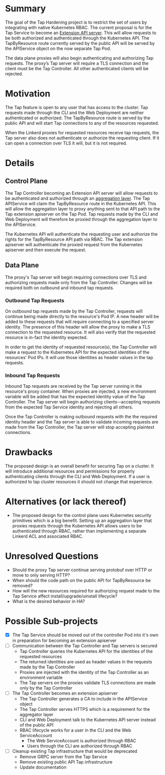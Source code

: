 # Summary

The goal of the Tap Hardening project is to restrict the set of users by
integrating with native Kubernetes RBAC. The current proposal is for the Tap
Service to become an [Extension API server](https://kubernetes.io/docs/tasks/access-kubernetes-api/setup-extension-api-server/). This will allow requests to be
both authorized and authenticated through the Kubernetes API. The TapByResource
route currently served by the public API will be served by the APIService object
on the now separate Tap Pod.

The data plane proxies will also begin authenticating and authorizing Tap
requests. The proxy’s Tap server will require a TLS connection and the client
must be the Tap Controller. All other authenticated clients will be rejected.

# Motivation

The Tap feature is open to any user that has access to the cluster. Tap requests
made through the CLI and the Web Deployment are neither authenticated or
authorized. The TapByResource route is served by the public API and will start
Tap connections to any of the resources requested.

When the Linkerd proxies for requested resources receive tap requests, the Tap
server also does not authenticate or authorize the requesting client. If it can
open a connection over TLS it will, but it is not required.

# Details

## Control Plane

The Tap Controller becoming an Extension API server will allow requests to be
authenticated and authorized through an [aggregation layer](https://kubernetes.io/docs/concepts/extend-kubernetes/api-extension/apiserver-aggregation/). The Tap APIService
will claim the TapByResource route in the Kubernetes API. This will allow the
aggregation layer to proxy anything sent to that API path to the Tap extension
apiserver on the Tap Pod. Tap requests made by the CLI and Web Deployment will
therefore be proxied through the aggregation layer to the APIService.

The Kubernetes API will authenticate the requesting user and authorize the
rights for the TapByResource API path via RBAC. The Tap extension apiserver will
authenticate the proxied request from the Kubernetes apiserver and then execute
the request.

## Data Plane

The proxy's Tap server will begin requiring connections over TLS and authorizing
requests made only from the Tap Controller. Changes will be required both on
outbound and inbound tap requests.

### Outbound Tap Requests

On outbound tap requests made by the Tap Controller, requests will continue
being made directly to the resource's Pod IP. A new header will be added to
these requests that will require connecting to a specified server identity. The
presence of this header will allow the proxy to make a TLS connection to the
requested resource. It will also verify that the requested resource is in-fact
the identity expected.

In order to get the identity of requested resource(s), the Tap Controller will
make a request to the Kubernetes API for the expected identities of the
resources' Pod IPs. It will use those identities as header values in the tap
requests.

### Inbound Tap Requests

Inbound Tap requests are received by the Tap server running in the resource's
proxy container. When proxies are injected, a new environment variable will be
added that has the expected identity value of the Tap Controller. The Tap server
will begin authorizing clients--accepting requests from the expected Tap Service
identity and rejecting all others.

Once the Tap Controller is making outbound requests with the the required
identity header and the Tap server is able to validate incoming requests are
made from the Tap Controller, the Tap server will stop accepting plaintext
connections.

# Drawbacks

The proposed design is an overall benefit for securing Tap on a cluster. It will
introduce additional resources and permissions for properly authenticating
clients through the CLI and Web Deployment. If a user is authorized to tap
cluster resources it should not change that experience.

# Alternatives (or lack thereof)

- The proposed design for the control plane uses Kubernetes security primitives
  which is a big benefit. Setting up an aggregation layer that proxies requests
  through the Kubernetes API allows users to be authenticated through RBAC,
  rather than implementing a separate Linkerd ACL and associated RBAC.

# Unresolved Questions

- Should the proxy Tap server continue serving protobuf over HTTP or move to
  only serving HTTP?
- When should the code path on the public API for TapByResource be removed?
- How will the new resources required for authorizing request made to the Tap
  Service affect install/upgrade/uinstall lifecycle?
- What is the desired behavior in HA?

# Possible Sub-projects

- [x] The Tap Service should be moved out of the controller Pod into it's own in
  preparation for becoming an extension apiserver
- [ ] Communication between the Tap Controller and Tap servers is secured
    * Tap Controller queries the Kubernetes API for the identities of the
      requested resources
    * The returned identities are used as header values in the requests made by
      the Tap Controller
    * Proxies are injected with the identity of the Tap Controller as an
      environment variable
    * The Tap servers on the proxies validate TLS connections are made only by
      the Tap Controller
- [ ] The Tap Controller becomes an extension apiserver
    * The Tap Controller generates a CA to include in the APIService object
    * The Tap Controller serves HTTPS which is a requirement for the aggregator
      layer
    * CLI and Web Deployment talk to the Kubernetes API server instead of the
      public API
    * RBAC lifecycle works for a user in the CLI and the Web ServiceAccount
        * The Web ServiceAccount is authorized through RBAC
        * Users through the CLI are authorized through RBAC
- [ ] Cleanup existing Tap infrastructure that would be deprecated
    * Remove GRPC server from the Tap Service
    * Remove existing public API Tap infrastructure
    * Update documentation
